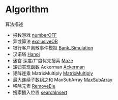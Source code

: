 # Algorithm
算法描述  
  * 报数游戏
        [numberOFF](https://github.com/GXTAO/Algorithm/tree/master/numberOFF)
  * 异或算法
    [exclusiveOR](https://github.com/GXTAO/Algorithm/tree/master/exclusiveOR)
  * 银行客户离散事件模拟
      [Bank_Simulation](https://github.com/GXTAO/Algorithm/tree/master/Bank_Simultaion)
  * 汉诺塔
      [Hanoi](https://github.com/GXTAO/Algorithm/tree/master/Hanoi)
  * 迷宫 深度/广度优先搜索
      [Maze](https://github.com/GXTAO/Algorithm/tree/master/Maze)
  * 递归实现函数 Ackerman 
      [Ackerman]()
  *  矩阵连乘 MatrixMultiply
      [MatrixMultiply](https://github.com/ZPWX/Algorithm/tree/master/MatrixMultiply)
  * 最大连续子数组之和 MaxSubArray 
      [MaxSubArray](https://github.com/ZPWX/Algorithm/blob/master/MaxSubArray)
  * 移除元素
      [RemoveEle](https://github.com/ZPWX/Algorithm/tree/master/RemoveEle)
  * 搜索插入位置
      [searchInsert]()
